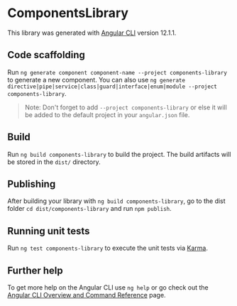 # ComponentsLibrary

This library was generated with [Angular CLI](https://github.com/angular/angular-cli) version 12.1.1.

## Code scaffolding

Run `ng generate component component-name --project components-library` to generate a new component. You can also use `ng generate directive|pipe|service|class|guard|interface|enum|module --project components-library`.
> Note: Don't forget to add `--project components-library` or else it will be added to the default project in your `angular.json` file. 

## Build

Run `ng build components-library` to build the project. The build artifacts will be stored in the `dist/` directory.

## Publishing

After building your library with `ng build components-library`, go to the dist folder `cd dist/components-library` and run `npm publish`.

## Running unit tests

Run `ng test components-library` to execute the unit tests via [Karma](https://karma-runner.github.io).

## Further help

To get more help on the Angular CLI use `ng help` or go check out the [Angular CLI Overview and Command Reference](https://angular.io/cli) page.
